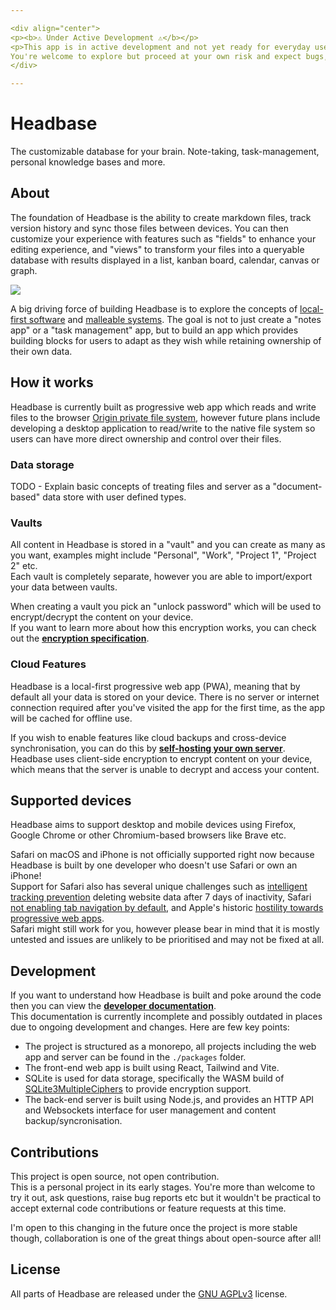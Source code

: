 ```yaml
---

<div align="center">
<p><b>⚠️ Under Active Development ⚠️</b></p>
<p>This app is in active development and not yet ready for everyday use.<br>
You're welcome to explore but proceed at your own risk and expect bugs, missing docs, incomplete features etc!</p>
</div>

---
```


# Headbase
The customizable database for your brain. Note-taking, task-management, personal knowledge bases and more.

## About
The foundation of Headbase is the ability to create markdown files, track version history and sync those files between devices. You can then customize your experience with features such as "fields" to enhance your editing experience, and "views" to transform your files into a queryable database with results displayed in a list, kanban board, calendar, canvas or graph.  

![](docs/screenshot-placeholder.png)

A big driving force of building Headbase is to explore the concepts of [local-first software](https://www.inkandswitch.com/essay/local-first) and [malleable systems](https://malleable.systems). The goal is not to just create a "notes app" or a "task management" app, but to build an app which provides building blocks for users to adapt as they wish while retaining ownership of their own data.

## How it works

Headbase is currently built as progressive web app which reads and write files to the browser [Origin private file system](https://developer.mozilla.org/en-US/docs/Web/API/File_System_API/Origin_private_file_system), however future plans include developing a desktop application to read/write to the native file system so users can have more direct ownership and control over their files.

### Data storage

TODO - Explain basic concepts of treating files and server as a "document-based" data store with user defined types.

### Vaults
All content in Headbase is stored in a "vault" and you can create as many as you want, examples might include "Personal", "Work", "Project 1", "Project 2" etc.  
Each vault is completely separate, however you are able to import/export your data between vaults. 

When creating a vault you pick an "unlock password" which will be used to encrypt/decrypt the content on your device.  
If you want to learn more about how this encryption works, you can check out the **[encryption specification](/docs/development/web/encryption/index.md)**.  

### Cloud Features
Headbase is a local-first progressive web app (PWA), meaning that by default all your data is stored on your device. There is no server or internet connection required after you've visited the app for the first time, as the app will be cached for offline use.

If you wish to enable features like cloud backups and cross-device synchronisation, you can do this by **[self-hosting your own server](/docs/self-hosting/index)**.  
Headbase uses client-side encryption to encrypt content on your device, which means that the server is unable to decrypt and access your content.

## Supported devices
Headbase aims to support desktop and mobile devices using Firefox, Google Chrome or other Chromium-based browsers like Brave etc.

Safari on macOS and iPhone is not officially supported right now because Headbase is built by one developer who doesn't use Safari or own an iPhone!  
Support for Safari also has several unique challenges such as [intelligent tracking prevention](https://webkit.org/blog/9521/intelligent-tracking-prevention-2-3/) deleting website data after 7 days of inactivity,
Safari [not enabling tab navigation by default](https://www.a11yproject.com/posts/macos-browser-keyboard-navigation/), and Apple's historic [hostility towards progressive web apps](https://open-web-advocacy.org/blog/apple-backs-off-killing-web-apps/).  
Safari might still work for you, however please bear in mind that it is mostly untested and issues are unlikely to be prioritised and may not be fixed at all.

## Development
If you want to understand how Headbase is built and poke around the code then you can view the **[developer documentation](/docs/development/index.md)**.  
This documentation is currently incomplete and possibly outdated in places due to ongoing development and changes. Here are few key points:
- The project is structured as a monorepo, all projects including the web app and server can be found in the `./packages` folder.
- The front-end web app is built using React, Tailwind and Vite.
- SQLite is used for data storage, specifically the WASM build of [SQLite3MultipleCiphers](https://github.com/utelle/SQLite3MultipleCiphers) to provide encryption support.
- The back-end server is built using Node.js, and provides an HTTP API and Websockets interface for user management and content backup/syncronisation.

## Contributions
This project is open source, not open contribution.  
This is a personal project in its early stages. You're more than welcome to try it out, ask questions, raise bug reports etc but 
it wouldn't be practical to accept external code contributions or feature requests at this time.

I'm open to this changing in the future once the project is more stable though, collaboration is one of the great things about
open-source after all!

## License
All parts of Headbase are released under the [GNU AGPLv3](https://choosealicense.com/licenses/agpl-3.0/) license.  
